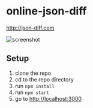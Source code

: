 # online-json-diff

http://json-diff.com

![screenshot](https://raw.github.com/justspamjustin/online-json-diff/master/img/screen.png)

## Setup
1. clone the repo
2. cd to the repo directory
3. run `npm install`
4. run `npm start`
5. go to [http://localhost:3000](http://localhost:3000)
